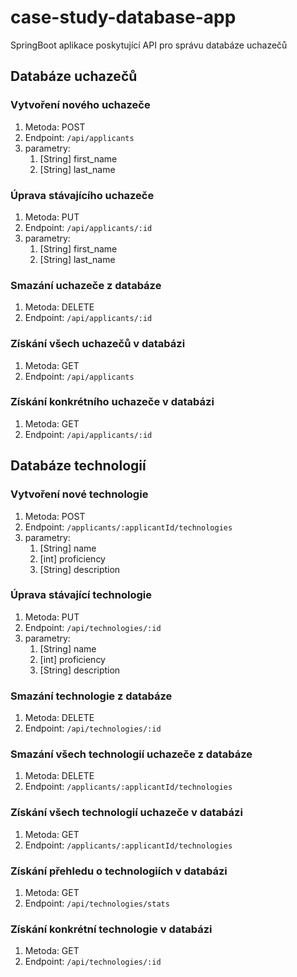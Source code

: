 # case-study-database-app

SpringBoot aplikace poskytující API pro správu databáze uchazečů

## Databáze uchazečů

### Vytvoření nového uchazeče

1. Metoda: POST
2. Endpoint: `/api/applicants`
3. parametry:
    1. [String] first_name
    2. [String] last_name

### Úprava stávajícího uchazeče

1. Metoda: PUT
2. Endpoint: `/api/applicants/:id`
3. parametry:
    1. [String] first_name
    2. [String] last_name

### Smazání uchazeče z databáze

1. Metoda: DELETE
2. Endpoint: `/api/applicants/:id`

### Získání všech uchazečů v databázi

1. Metoda: GET
2. Endpoint: `/api/applicants`

### Získání konkrétního uchazeče v databázi

1. Metoda: GET
2. Endpoint: `/api/applicants/:id`

## Databáze technologií

### Vytvoření nové technologie

1. Metoda: POST
2. Endpoint: `/applicants/:applicantId/technologies`
3. parametry:
   1. [String] name
   2. [int] proficiency
   3. [String] description

### Úprava stávající technologie

1. Metoda: PUT
2. Endpoint: `/api/technologies/:id`
3. parametry:
    1. [String] name
    2. [int] proficiency
    3. [String] description

### Smazání technologie z databáze

1. Metoda: DELETE
2. Endpoint: `/api/technologies/:id`

### Smazání všech technologií uchazeče z databáze

1. Metoda: DELETE
2. Endpoint: `/applicants/:applicantId/technologies`

### Získání všech technologií uchazeče v databázi

1. Metoda: GET
2. Endpoint: `/applicants/:applicantId/technologies`

### Získání přehledu o technologiích v databázi

1. Metoda: GET
2. Endpoint: `/api/technologies/stats`

### Získání konkrétní technologie v databázi

1. Metoda: GET
2. Endpoint: `/api/technologies/:id`
